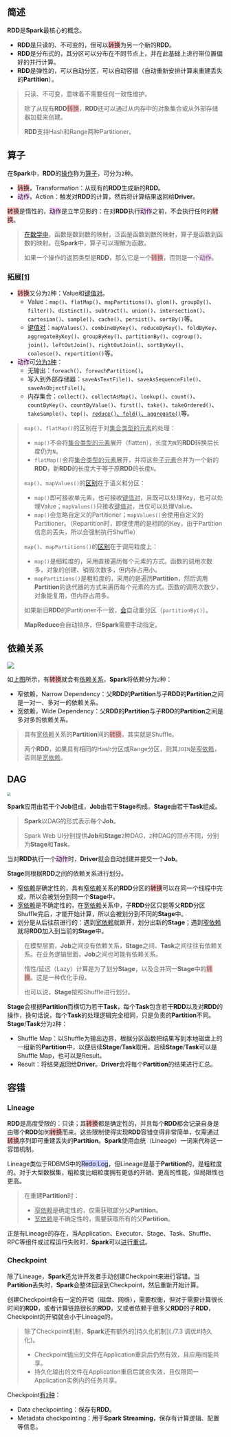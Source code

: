 ## 简述

**RDD**是**Spark**最核心的概念。

- **RDD**是只读的、不可变的，但可以<span style=background:#ffb8b8>转换</span>为另一个新的**RDD**。
- **RDD**是分布式的，其分区可以分布在不同节点上，并在此基础上进行带位置偏好的并行计算。
- **RDD**是弹性的，可以自动分区，可以自动容错（自动重新安排计算来重建丢失的**Partition**）。

> 只读、不可变，意味着不需要任何一致性维护。
>
> 除了从现有**RDD**<span style=background:#ffb8b8>转换</span>，**RDD**还可以通过从内存中的对象集合或从外部存储器加载来创建。
>
> **RDD**支持Hash和Range两种Partitioner。



## 算子

在**Spark**中，**RDD**的[操作](https://www.hadoopdoc.com/spark/spark-rdd-transformation-and-action)称为[算子](https://blog.csdn.net/a1043498776/article/details/77478151)，可分为`2`种。

- <span style=background:#ffb8b8>转换</span>，Transformation：从现有的**RDD**生成新的**RDD**。
- <span style=background:#f8d2ff>动作</span>，Action：触发对**RDD**的计算，然后将计算结果返回给**Driver**。

<span style=background:#ffb8b8>转换</span>是惰性的，<span style=background:#f8d2ff>动作</span>是立竿见影的：在对**RDD**执行<span style=background:#f8d2ff>动作</span>之前，不会执行任何的<span style=background:#ffb8b8>转换</span>。

> [在数学中](https://www.zhihu.com/question/24989360/answer/29702293)，函数是数到数的映射，泛函是函数到数的映射，算子是函数到函数的映射。在**Spark**中，算子可以理解为函数。
>
> 如果一个操作的返回类型是**RDD**，那么它是一个<span style=background:#ffb8b8>转换</span>，否则是一个<span style=background:#f8d2ff>动作</span>。

### 拓展[[1]](https://spark.apache.org/docs/latest/api/scala/org/apache/spark/index.html)

- <span style=background:#ffb8b8>转换</span>又分为`2`种：Value和<u>键值对</u>。
  - Value：`map()`、`flatMap()`、`mapPartitions()`、`glom()`、`groupBy()`、`filter()`、`distinct()`、`subtract()`、`union()`、`intersection()`、`cartesian()`、`sample()`、`cache()`、`persist()`、`sortBy()`等。
  - <u>键值对</u>：`mapValues()`、`combineByKey()`、`reduceByKey()`、`foldByKey`、`aggregateByKey()`、`groupByKey()`、`partitionBy()`、`cogroup()`、`join()`、`leftOutJoin()`、`rightOutJoin()`、`sortByKey()`、`coalesce()`、`repartition()`等。
- <span style=background:#f8d2ff>动作</span>可[分为`3`种](https://blog.csdn.net/jasonding1354/article/details/46848763)：
  - 无输出：`foreach()`、`foreachPartition()`。
  - 写入到外部存储器：`saveAsTextFile()`、`saveAsSequenceFile()`、`saveAsObjectFile()`。
  - 内存集合：`collect()`、`collectAsMap()`、`lookup()`、`count()`、`countByKey()`、`countByValue()`、`first()`、`take()`、`takeOrdered()`、`takeSample()`、`top()`、[`reduce()`、`fold()`、`aggregate()`](https://www.jianshu.com/p/15739e95a46e)等。


> `map()`、`flatMap()`的区别在于对<u>集合类型的元素</u>的处理：
>
> - `map()`不会将<u>集合类型的元素</u>展开（flatten），长度为`N`的**RDD**转换后长度仍为`N`。
> - `flatMap()`会将<u>集合类型的元素</u>展开，并将这些<u>子元素</u>合并为一个新的**RDD**，新**RDD**的长度大于等于原**RDD**的长度`N`。
>
> `map()`、`mapValues()`的[区别](https://stackoverflow.com/questions/36696326/map-vs-mapvalues-in-spark)在于语义和分区：
>
> - `map()`即可接收单元素，也可接收<u>键值对</u>，且既可以处理Key，也可以处理Value；`mapValues()`只接收<u>键值对</u>，且仅可以处理Value。
> - `map()`会忽略自定义的Partitioner；`mapValues()`会使用自定义的Partitioner。（Repartition时，即便使用的是相同的Key，由于Partition信息的丢失，所以会强制执行Shuffle）
>
> `map()`、`mapPartitions()`的[区别](https://www.cnblogs.com/schoolbag/p/9640990.html)在于调用粒度上：
>
> - `map()`是细粒度的，采用直接遍历每个元素的方式。函数的调用次数多，对象的创建、销毁次数多，但内存占用小。
> - `mapPartitions()`是粗粒度的，采用的是遍历**Partition**，然后调用**Partition**的迭代器的方式来遍历每个元素的方式。函数的调用次数少，对象能复用，但内存占用多。
>
> 如果新旧**RDD**的Partitioner不一致，[会](https://www.cnblogs.com/duanxz/p/6327375.html)自动重分区（`partitionBy()`）。
>
> **MapReduce**会自动排序，但**Spark**需要手动指定。



## 依赖关系

![](../images/9/spark_rdd_dependency.png)

如[上图](http://shiyanjun.cn/archives/744.html)所示，有<span style=background:#ffb8b8>转换</span>就会有[依赖关系](https://bbs.pinggu.org/thread-4637506-1-1.html)，**Spark**将依赖分为`2`种：

- 窄依赖，Narrow Dependency：父**RDD**的**Partition**与子**RDD**的**Partition**之间是一对一、多对一的依赖关系。
- 宽依赖，Wide Dependency：父**RDD**的**Partition**与子**RDD**的**Partition**之间是多对多的依赖关系。

> 具有<u>宽依赖</u>关系的**Partition**间的<span style=background:#ffb8b8>转换</span>，其实就是Shuffle。
>
> 两个**RDD**，如果具有相同的Hash分区或Range分区，则其`JOIN`是<u>窄依赖</u>，否则是<u>宽依赖</u>。



## DAG

<img src="../images/9/spark_stages_and_RDDs_for_ word_counts.png" style="zoom:50%;" />

**Spark**应用由若干个**Job**组成，**Job**由若干**Stage**构成，**Stage**由若干**Task**组成。

> **Spark**以DAG的形式表示每个**Job**。
>
> Spark Web UI分别提供**Job**和**Stage**`2`种DAG，`2`种DAG的顶点不同，分别为**Stage**和**Task**。

当对**RDD**执行一个<span style=background:#f8d2ff>动作</span>时，**Driver**就会自动创建并提交一个**Job**。

**Stage**则根据**RDD**之间的依赖关系进行划分。

- <u>窄依赖</u>是确定性的，具有<u>窄依赖</u>关系的**RDD**分区的<span style=background:#ffb8b8>转换</span>可以在同一个线程中完成，所以会被划分到同一个**Stage**中。
- <u>宽依赖</u>是不确定性的，在<u>宽依赖</u>关系中，子**RDD**分区只能等父**RDD**分区Shuffle完后，才能开始计算，所以会被划分到不同的**Stage**中。
- 划分是从后往前进行的：遇到<u>宽依赖</u>就断开，划分出新的**Stage**；遇到<u>窄依赖</u>就将**RDD**加入到当前的**Stage**中。

> 在模型层面，**Job**之间没有依赖关系，**Stage**之间、**Task**之间往往有依赖关系。在业务逻辑层面，**Job**之间也可能有依赖关系。
>
> 惰性/延迟（Lazy）计算是为了划分**Stage**，以及合并同一**Stage**中的<span style=background:#ffb8b8>转换</span>。这是一种优化手段。
>
> 也可以说，**Stage**按照Shuffle进行划分。

**Stage**会根据**Partition**而横切为若干**Task**，每个**Task**包含若干**RDD**以及对**RDD**的操作，换句话说，每个**Task**的处理逻辑完全相同，只是负责的**Partition**不同。**Stage**/**Task**分为`2`种：

- Shuffle Map：以Shuffle为输出边界，根据分区函数把结果写到本地磁盘上的一组新的**Partition**中，以便后续**Stage**/**Task**取用。后续**Stage**/**Task**可以是Shuffle Map，也可以是Result。
- Result：将结果返回给**Driver**。**Driver**会将每个**Partition**的结果进行汇总。



## 容错

### Lineage

**RDD**是高度受限的：只读；其<span style=background:#ffb8b8>转换</span>都是确定性的，并且每个**RDD**都会记录自身是由哪个**RDD**如何<span style=background:#ffb8b8>转换</span>而来。这些限制使得实现**RDD**容错变得非常简单，仅需通过<span style=background:#ffb8b8>转换</span>序列即可重建丢失的**Partition**。**Spark**使用血统（Lineage）一词来代称这一容错机制。

Lineage类似于RDBMS中的<span style=background:#c9ccff>Redo Log</span>，但Lineage是基于**Partition**的，是粗粒度的。对于大型数据集，粗粒度比细粒度拥有更低的开销、更高的性能，但局限性也更高。

> 在重建**Partition**时：
>
> - <u>窄依赖</u>是确定性的，仅需获取部分父**Partition**。
> - <u>宽依赖</u>是不确定性的，需要获取所有的父**Partition**。

正是有Lineage的存在，当Application、Executor、Stage、Task、Shuffle、RPC等组件或过程运行失败时，**Spark**可以[进行重试](https://blog.csdn.net/lsr40/article/details/106931464)。

### Checkpoint

除了Lineage，**Spark**还允许开发者手动创建Checkpoint来进行容错。当**Partition**丢失时，**Spark**会整体回滚到Checkpoint，然后重新开始计算。

创建Checkpoint会有一定的开销（磁盘、网络），需要权衡，但对于需要计算很长时间的**RDD**，或者计算链路很长的**RDD**，又或者依赖于很多父**RDD**的子**RDD**，Checkpoint的开销就会小于Lineage的。

> 除了Checkpoint机制，**Spark**还有额外的[持久化机制](./7.3 调优#持久化)。
>
> - Checkpoint输出的文件在Application重启后仍然有效，且应用间能共享。
> - 持久化输出的文件在Application重启后就会失效，且仅限同一Application实例内的任务共享。

Checkpoint[有`2`种](https://www.cnblogs.com/duanxz/p/6329675.html#checkpoint机制)：

- Data checkpointing：保存有**RDD**。
- Metadata checkpointing：用于**Spark Streaming**，保存有计算逻辑、配置等信息。

